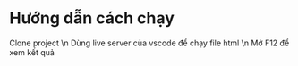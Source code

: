 # Hướng dẫn cách chạy
Clone project \n
Dùng live server của vscode để chạy file html \n
Mở F12 để xem kết quả
